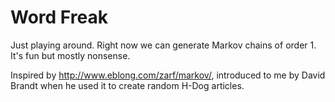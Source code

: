 Word Freak
==========

Just playing around. Right now we can generate Markov chains of order 1. It's fun but mostly nonsense.

Inspired by http://www.eblong.com/zarf/markov/, introduced to me by David Brandt when he used it to create random H-Dog articles.